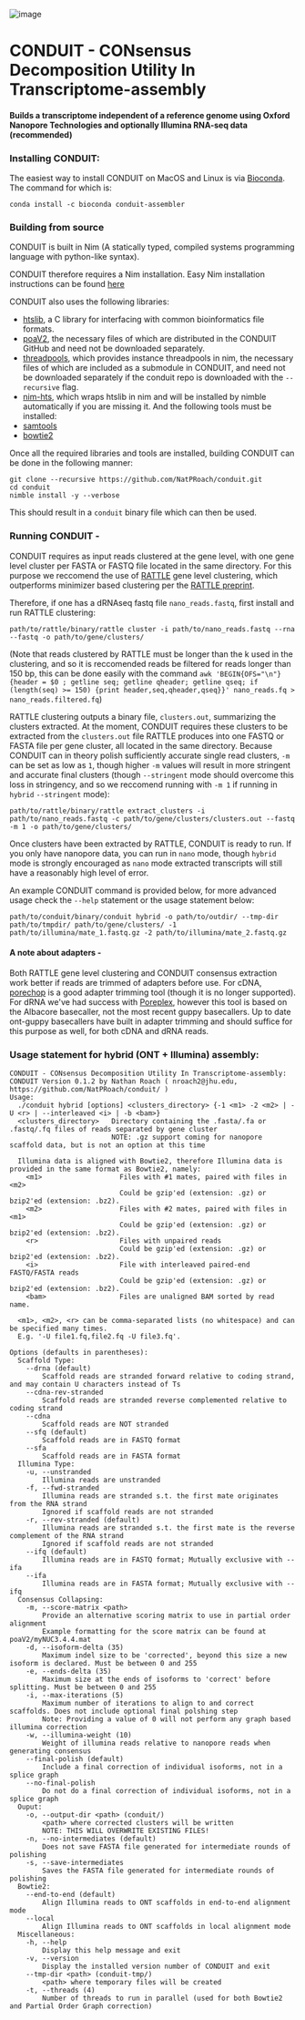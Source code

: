 <!---GNU James Taylor--->

![image](CONDUIT.png)

# CONDUIT - CONsensus Decomposition Utility In Transcriptome-assembly
#### Builds a transcriptome independent of a reference genome using Oxford Nanopore Technologies and optionally Illumina RNA-seq data (recommended)

### Installing CONDUIT:
The easiest way to install CONDUIT on MacOS and Linux is via [Bioconda](https://anaconda.org/bioconda/conduit-assembler). The command for which is:

`conda install -c bioconda conduit-assembler`

### Building from source
CONDUIT is built in Nim (A statically typed, compiled systems programming language with python-like syntax).

CONDUIT therefore requires a Nim installation. Easy Nim installation instructions can be found [here](https://nim-lang.org/install.html)

CONDUIT also uses the following libraries:
*    [htslib](https://github.com/samtools/htslib), a C library for interfacing with common bioinformatics file formats.
*    [poaV2](https://github.com/tanghaibao/bio-pipeline/tree/master/poaV2), the necessary files of which are distributed in the CONDUIT GitHub and need not be downloaded separately.
*    [threadpools](https://github.com/yglukhov/threadpools), which provides instance threadpools in nim, the necessary files of which are included as a submodule in CONDUIT, and need not be downloaded separately if the conduit repo is downloaded with the `--recursive` flag.
*    [nim-hts](https://github.com/brentp/hts-nim), which wraps htslib in nim and will be installed by nimble automatically if you are missing it.
And the following tools must be installed:
*   [samtools](https://github.com/samtools/samtools)
*   [bowtie2](https://github.com/BenLangmead/bowtie2)

Once all the required libraries and tools are installed, building CONDUIT can be done in the following manner:
```
git clone --recursive https://github.com/NatPRoach/conduit.git
cd conduit
nimble install -y --verbose
```
This should result in a `conduit` binary file which can then be used.

### Running CONDUIT - 
CONDUIT requires as input reads clustered at the gene level, with one gene level cluster per FASTA or FASTQ file located in the same directory. For this purpose we reccomend the use of [RATTLE](https://github.com/comprna/RATTLE) gene level clustering, which outperforms minimizer based clustering per the [RATTLE preprint](https://doi.org/10.1101/2020.02.08.939942).

Therefore, if one has a dRNAseq fastq file `nano_reads.fastq`, first install and run RATTLE clustering:
```
path/to/rattle/binary/rattle cluster -i path/to/nano_reads.fastq --rna --fastq -o path/to/gene/clusters/
```
(Note that reads clustered by RATTLE must be longer than the k used in the clustering, and so it is reccomended reads be filtered for reads longer than 150 bp, this can be done easily with the command `awk 'BEGIN{OFS="\n"} {header = $0 ; getline seq; getline qheader; getline qseq; if (length(seq) >= 150) {print header,seq,qheader,qseq}}' nano_reads.fq > nano_reads.filtered.fq`)

RATTLE clustering outputs a binary file, `clusters.out`, summarizing the clusters extracted. At the moment, CONDUIT requires these clusters to be extracted from the `clusters.out` file RATTLE produces into one FASTQ or FASTA file per gene cluster, all located in the same directory. Because CONDUIT can in theory polish sufficiently accurate single read clusters, `-m` can be set as low as `1`, though higher `-m` values will result in more stringent and accurate final clusters (though `--stringent` mode should overcome this loss in stringency, and so we reccomend running with `-m 1` if running in `hybrid` `--stringent` mode):
```
path/to/rattle/binary/rattle extract_clusters -i path/to/nano_reads.fastq -c path/to/gene/clusters/clusters.out --fastq -m 1 -o path/to/gene/clusters/
```

Once clusters have been extracted by RATTLE, CONDUIT is ready to run. If you only have nanopore data, you can run in `nano` mode, though `hybrid` mode is strongly encouraged as `nano` mode extracted transcripts will still have a reasonably high level of error.

An example CONDUIT command is provided below, for more advanced usage check the `--help` statement or the usage statement below:
```
path/to/conduit/binary/conduit hybrid -o path/to/outdir/ --tmp-dir path/to/tmpdir/ path/to/gene/clusters/ -1 path/to/illumina/mate_1.fastq.gz -2 path/to/illumina/mate_2.fastq.gz
```

#### A note about adapters -
Both RATTLE gene level clustering and CONDUIT consensus extraction work better if reads are trimmed of adapters before use. For cDNA, [porechop](https://github.com/rrwick/Porechop) is a good adapter trimming tool (though it is no longer supported). For dRNA we've had success with [Poreplex](https://github.com/hyeshik/poreplex), however this tool is based on the Albacore basecaller, not the most recent guppy basecallers. Up to date ont-guppy basecallers have built in adapter trimming and should suffice for this purpose as well, for both cDNA and dRNA reads.

### Usage statement for hybrid (ONT + Illumina) assembly:
```
CONDUIT - CONsensus Decomposition Utility In Transcriptome-assembly:
CONDUIT Version 0.1.2 by Nathan Roach ( nroach2@jhu.edu, https://github.com/NatPRoach/conduit/ )
Usage:
  ./conduit hybrid [options] <clusters_directory> {-1 <m1> -2 <m2> | -U <r> | --interleaved <i> | -b <bam>}
  <clusters_directory>   Directory containing the .fasta/.fa or .fastq/.fq files of reads separated by gene cluster
                         NOTE: .gz support coming for nanopore scaffold data, but is not an option at this time

  Illumina data is aligned with Bowtie2, therefore Illumina data is provided in the same format as Bowtie2, namely:
    <m1>                   Files with #1 mates, paired with files in <m2>
                           Could be gzip'ed (extension: .gz) or bzip2'ed (extension: .bz2).
    <m2>                   Files with #2 mates, paired with files in <m1>
                           Could be gzip'ed (extension: .gz) or bzip2'ed (extension: .bz2).
    <r>                    Files with unpaired reads
                           Could be gzip'ed (extension: .gz) or bzip2'ed (extension: .bz2).
    <i>                    File with interleaved paired-end FASTQ/FASTA reads
                           Could be gzip'ed (extension: .gz) or bzip2'ed (extension: .bz2).
    <bam>                  Files are unaligned BAM sorted by read name.

  <m1>, <m2>, <r> can be comma-separated lists (no whitespace) and can be specified many times.
  E.g. '-U file1.fq,file2.fq -U file3.fq'.

Options (defaults in parentheses):
  Scaffold Type:
    --drna (default)
        Scaffold reads are stranded forward relative to coding strand, and may contain U characters instead of Ts
    --cdna-rev-stranded
        Scaffold reads are stranded reverse complemented relative to coding strand
    --cdna
        Scaffold reads are NOT stranded
    --sfq (default)
        Scaffold reads are in FASTQ format
    --sfa
        Scaffold reads are in FASTA format
  Illumina Type:
    -u, --unstranded
        Illumina reads are unstranded
    -f, --fwd-stranded
        Illumina reads are stranded s.t. the first mate originates from the RNA strand
        Ignored if scaffold reads are not stranded
    -r, --rev-stranded (default)
        Illumina reads are stranded s.t. the first mate is the reverse complement of the RNA strand
        Ignored if scaffold reads are not stranded
    --ifq (default)
        Illumina reads are in FASTQ format; Mutually exclusive with --ifa
    --ifa
        Illumina reads are in FASTA format; Mutually exclusive with --ifq
  Consensus Collapsing:
    -m, --score-matrix <path>
        Provide an alternative scoring matrix to use in partial order alignment
        Example formatting for the score matrix can be found at poaV2/myNUC3.4.4.mat
    -d, --isoform-delta (35)
        Maximum indel size to be 'corrected', beyond this size a new isoform is declared. Must be between 0 and 255
    -e, --ends-delta (35)
        Maximum size at the ends of isoforms to 'correct' before splitting. Must be between 0 and 255
    -i, --max-iterations (5)
        Maximum number of iterations to align to and correct scaffolds. Does not include optional final polshing step
        Note: Providing a value of 0 will not perform any graph based illumina correction
    -w, --illumina-weight (10)
        Weight of illumina reads relative to nanopore reads when generating consensus
    --final-polish (default)
        Include a final correction of individual isoforms, not in a splice graph
    --no-final-polish
        Do not do a final correction of individual isoforms, not in a splice graph
  Ouput:
    -o, --output-dir <path> (conduit/)
        <path> where corrected clusters will be written
        NOTE: THIS WILL OVERWRITE EXISTING FILES!
    -n, --no-intermediates (default)
        Does not save FASTA file generated for intermediate rounds of polishing
    -s, --save-intermediates
        Saves the FASTA file generated for intermediate rounds of polishing
  Bowtie2:
    --end-to-end (default)
        Align Illumina reads to ONT scaffolds in end-to-end alignment mode
    --local
        Align Illumina reads to ONT scaffolds in local alignment mode
  Miscellaneous:
    -h, --help
        Display this help message and exit
    -v, --version
        Display the installed version number of CONDUIT and exit
    --tmp-dir <path> (conduit-tmp/)
        <path> where temporary files will be created
    -t, --threads (4)
        Number of threads to run in parallel (used for both Bowtie2 and Partial Order Graph correction)
```